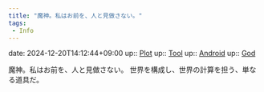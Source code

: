 ```yaml
---
title: "魔神。私はお前を、人と見做さない。"
tags:
 - Info
---
```


date: 2024-12-20T14:12:44+09:00
up:: [Plot](../Bar/Novel/Chaos/Plot.md)
up:: [Tool](../Bar/Novel/Topics/Tool.md)
up:: [Android](../Bar/Novel/Topics/Android.md)
up:: [God](../Bar/Novel/Topics/God.md)

魔神。私はお前を、人と見做さない。
世界を構成し、世界の計算を担う、単なる道具だ。